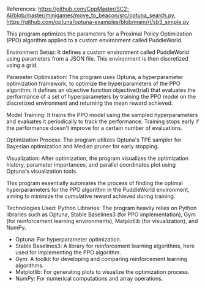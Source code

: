References: https://github.com/CppMaster/SC2-AI/blob/master/minigames/move_to_beacon/src/optuna_search.py, https://github.com/optuna/optuna-examples/blob/main/rl/sb3_simple.py

This program optimizes the parameters for a Proximal Policy Optimization (PPO) algorithm applied to a custom environment called PuddleWorld.

Environment Setup: It defines a custom environment called PuddleWorld using parameters from a JSON file. This environment is then discretized using a grid.

Parameter Optimization: The program uses Optuna, a hyperparameter optimization framework, to optimize the hyperparameters of the PPO algorithm. It defines an objective function objective(trial) that evaluates the performance of a set of hyperparameters by training the PPO model on the discretized environment and returning the mean reward achieved.

Model Training: It trains the PPO model using the sampled hyperparameters and evaluates it periodically to track the performance. Training stops early if the performance doesn't improve for a certain number of evaluations.

Optimization Process: The program utilizes Optuna's TPE sampler for Bayesian optimization and Median pruner for early stopping.

Visualization: After optimization, the program visualizes the optimization history, parameter importances, and parallel coordinates plot using Optuna's visualization tools.

This program essentially automates the process of finding the optimal hyperparameters for the PPO algorithm in the PuddleWorld environment, aiming to minimize the cumulative reward achieved during training.

Technologies Used:
Python Libraries: The program heavily relies on Python libraries such as Optuna, Stable Baselines3 (for PPO implementation), Gym (for reinforcement learning environments), Matplotlib (for visualization), and NumPy.
*  Optuna: For hyperparameter optimization.
*  Stable Baselines3: A library for reinforcement learning algorithms, here used for implementing the PPO algorithm.
*  Gym: A toolkit for developing and comparing reinforcement learning algorithms.
*  Matplotlib: For generating plots to visualize the optimization process.
*  NumPy: For numerical computations and array operations.

